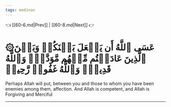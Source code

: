 ```yaml
---
tags: medinan
---
```


👈 [[60-6.md|Prev]] | [[60-8.md|Next]] 👉

# ۞عَسَى ٱللَّهُ أَن يَجۡعَلَ بَيۡنَكُمۡ وَبَيۡنَ ٱلَّذِينَ عَادَيۡتُم مِّنۡهُم مَّوَدَّةٗۚ وَٱللَّهُ قَدِيرٞۚ وَٱللَّهُ غَفُورٞ رَّحِيمٞ

Perhaps Allah will put, between you and those to whom you have been enemies among them, affection. And Allah is competent, and Allah is Forgiving and Merciful

---


